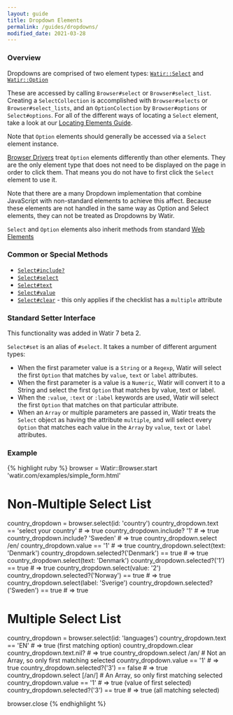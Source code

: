 ```yaml
---
layout: guide
title: Dropdown Elements
permalink: /guides/dropdowns/
modified_date: 2021-03-28
---
```


### Overview
Dropdowns are comprised of two element types:
[`Watir::Select`](https://rdoc.info/gems/watir/Watir/Select) and
[`Watir::Option`](https://rdoc.info/gems/watir/Watir/Option)

These are accessed by calling `Browser#select` or `Browser#select_list`.
Creating a `SelectCollection` is accomplished with `Browser#selects` or `Browser#select_lists`, 
and an `OptionColection` by `Browser#options` or `Select#options`.
For all of the different ways of locating a `Select` element,
take a look at our [Locating Elements Guide](../locating).

Note that `Option` elements should generally be accessed via a `Select` element instance.

[Browser Drivers](../drivers) treat `Option` elements differently than other elements.
They are the only element type that does not need to be displayed on the page in order to
click them. That means you do not have to first click the `Select` element to use it.

Note that there are a many Dropdown implementation that combine JavaScript with
non-standard elements to achieve this affect. Because these elements are not 
handled in the same way as Option and Select elements, they can not be treated 
as Dropdowns by Watir. 

`Select` and `Option` elements also inherit methods from standard [Web Elements](../elements)

### Common or Special Methods
* [`Select#include?`](https://rdoc.info/gems/watir/Watir/Select#include%3F-instance_method)
* [`Select#select`](https://rdoc.info/gems/watir/Watir/Select#select-instance_method)
* [`Select#text`](https://rdoc.info/gems/watir/Watir/Select#text-instance_method)
* [`Select#value`](https://rdoc.info/gems/watir/Watir/Select#value-instance_method)
* [`Select#clear`](https://rdoc.info/gems/watir/Watir/Select#clear-instance_method) - this only applies if the checklist has a `multiple` attribute

### Standard Setter Interface

This functionality was added in Watir 7 beta 2.

`Select#set` is an alias of `#select`. It takes a number of different argument types:
* When the first parameter value is a `String` or a `Regexp`, Watir will select the first
`Option` that matches by `value`, `text` or `label` attributes.
* When the first parameter is a value is a `Numeric`, Watir will convert it to a String
and select the first `Option` that matches by value, text or label.
* When the `:value`, `:text` or `:label` keywords are used, Watir will select the first
  `Option` that matches on that particular attribute.
* When an `Array` or multiple parameters are passed in, Watir treats the `Select` object
as having the attribute `multiple`, and will select every `Option` that matches each value
  in the `Array` by `value`, `text` or `label` attributes.
  
### Example

{% highlight ruby %}
browser = Watir::Browser.start 'watir.com/examples/simple_form.html'

# Non-Multiple Select List
country_dropdown = browser.select(id: 'country')
country_dropdown.text == 'select your country' # => true
country_dropdown.include? '1' # => true
country_dropdown.include? 'Sweden' # => true
country_dropdown.select /en/
country_dropdown.value == '1' # => true
country_dropdown.select(text: 'Denmark')
country_dropdown.selected?('Denmark') == true # => true
country_dropdown.select(text: 'Denmark')
country_dropdown.selected?('1') == true # => true
country_dropdown.select(value: '2')
country_dropdown.selected?('Norway') == true # => true
country_dropdown.select(label: 'Sverige')
country_dropdown.selected?('Sweden') == true # => true

# Multiple Select List
country_dropdown = browser.select(id: 'languages')
country_dropdown.text == 'EN' # => true (first matching option)
country_dropdown.clear
country_dropdown.text.nil? # => true
country_dropdown.select /an/ # Not an Array, so only first matching selected
country_dropdown.value == '1' # => true
country_dropdown.selected?('3') == false # => true 
country_dropdown.select [/an/] # An Array, so only first matching selected
country_dropdown.value == '1' # => true (value of first selected)
country_dropdown.selected?('3') == true # => true (all matching selected)

browser.close
{% endhighlight %}

